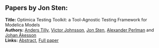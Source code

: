 <h2>Papers by Jon Sten:</h2>
<p>
<b>Title:</b> Optimica Testing Toolkit: a Tool-Agnostic Testing Framework for Modelica Models<br />
<b>Authors:</b> <a href="../authors/author_311.html">Anders Tilly</a>, <a href="../authors/author_151.html">Victor Johnsson</a>, <a href="../authors/author_294.html">Jon Sten</a>, <a href="../authors/author_234.html">Alexander Perlman</a> and <a href="../authors/author_2.html">Johan Åkesson</a><br />
<b>Links:</b> <a href="../abstracts/abstract_74.pdf">Abstract</a>, <a href="../submissions/ecp15118687_TillyJohnssonStenPerlmanAkesson.pdf">Full paper</a>
</p>